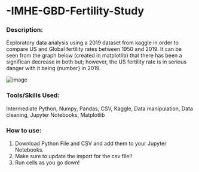 # -IMHE-GBD-Fertility-Study

### Description: 
Exploratory data analysis using a 2019 dataset from kaggle in order to compare US and Global fertility rates between 1950 and 2019. It can be seen from the graph below (created in matplotlib) that there has been a significan decrease in both but; however, the US fertility rate is in serious danger with it being {number} in 2019.

![image](https://github.com/klynnlaster/-IMHE-GBD-Fertility-Study/assets/87542215/8af6ed33-81c7-4cbc-a88b-1e0f6019aeee)


### Tools/Skills Used: 
Intermediate Python, Numpy, Pandas, CSV, Kaggle, Data manipulation, Data cleaning, Jupyter Notebooks, Matplotlib

### How to use:
1. Download Python File and CSV and add them to your Jupyter Notebooks.
2. Make sure to update the import for the csv file!!
3. Run cells as you go down!
